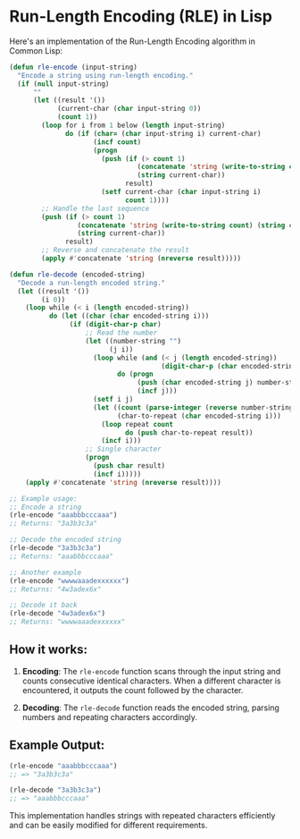 # Run-Length Encoding (RLE) in Lisp

Here's an implementation of the Run-Length Encoding algorithm in Common Lisp:

```lisp
(defun rle-encode (input-string)
  "Encode a string using run-length encoding."
  (if (null input-string)
      ""
      (let ((result '())
            (current-char (char input-string 0))
            (count 1))
        (loop for i from 1 below (length input-string)
              do (if (char= (char input-string i) current-char)
                     (incf count)
                     (progn
                       (push (if (> count 1) 
                                (concatenate 'string (write-to-string count) (string current-char))
                                (string current-char))
                             result)
                       (setf current-char (char input-string i)
                             count 1))))
        ;; Handle the last sequence
        (push (if (> count 1) 
                 (concatenate 'string (write-to-string count) (string current-char))
                 (string current-char))
              result)
        ;; Reverse and concatenate the result
        (apply #'concatenate 'string (nreverse result)))))

(defun rle-decode (encoded-string)
  "Decode a run-length encoded string."
  (let ((result '())
        (i 0))
    (loop while (< i (length encoded-string))
          do (let ((char (char encoded-string i)))
               (if (digit-char-p char)
                   ;; Read the number
                   (let ((number-string "")
                         (j i))
                     (loop while (and (< j (length encoded-string))
                                      (digit-char-p (char encoded-string j)))
                           do (progn
                                (push (char encoded-string j) number-string)
                                (incf j)))
                     (setf i j)
                     (let ((count (parse-integer (reverse number-string)))
                           (char-to-repeat (char encoded-string i)))
                       (loop repeat count
                             do (push char-to-repeat result))
                       (incf i)))
                   ;; Single character
                   (progn
                     (push char result)
                     (incf i)))))
    (apply #'concatenate 'string (nreverse result))))

;; Example usage:
;; Encode a string
(rle-encode "aaabbbcccaaa")
;; Returns: "3a3b3c3a"

;; Decode the encoded string
(rle-decode "3a3b3c3a")
;; Returns: "aaabbbcccaaa"

;; Another example
(rle-encode "wwwwaaadexxxxxx")
;; Returns: "4w3adex6x"

;; Decode it back
(rle-decode "4w3adex6x")
;; Returns: "wwwwaaadexxxxxx"
```

## How it works:

1. **Encoding**: The `rle-encode` function scans through the input string and counts consecutive identical characters. When a different character is encountered, it outputs the count followed by the character.

2. **Decoding**: The `rle-decode` function reads the encoded string, parsing numbers and repeating characters accordingly.

## Example Output:
```lisp
(rle-encode "aaabbbcccaaa")
;; => "3a3b3c3a"

(rle-decode "3a3b3c3a")
;; => "aaabbbcccaaa"
```

This implementation handles strings with repeated characters efficiently and can be easily modified for different requirements.

